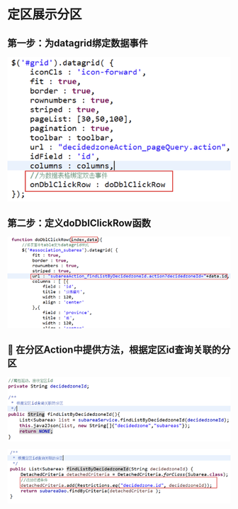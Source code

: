 # 定区展示分区

## 第一步：为datagrid绑定数据事件

![](../../../../.gitbook/assets/image%20%2819%29.png)

## 第二步：定义doDblClickRow函数

![](../../../../.gitbook/assets/image%20%2861%29.png)

##  在分区Action中提供方法，根据定区id查询关联的分区

![&#xF06C;	&#x5728;SubareaServiceImpl&#x4E2D;&#x63D0;&#x4F9B;&#x65B9;&#x6CD5;&#xFF0C;&#x6839;&#x636E;&#x5B9A;&#x533A;id&#x67E5;&#x8BE2;&#x5173;&#x8054;&#x7684;&#x5206;&#x533A;](../../../../.gitbook/assets/image%20%2841%29.png)

![](../../../../.gitbook/assets/image%20%2834%29.png)

